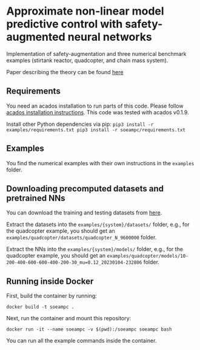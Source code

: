 # Approximate non-linear model predictive control with safety-augmented neural networks
Implementation of safety-augmentation and three numerical benchmark examples (stirtank reactor, quadcopter, and chain mass system).

Paper describing the theory can be found [here](https://arxiv.org/abs/)

## Requirements
You need an acados installation to run parts of this code.
Please follow [acados installation instructions](https://docs.acados.org/installation/index.html). This code was tested with acados v0.1.9.

Install other Python dependencies via pip:
`
pip3 install -r examples/requirements.txt
pip3 install -r soeampc/requirements.txt
`

## Examples
You find the numerical examples with their own instructions in the `examples` folder.

## Downloading precomputed datasets and pretrained NNs
You can download the training and testing datasets from [here](10.5281/zenodo.7846094).

Extract the datasets into the `examples/{system}/datasets/` folder, e.g., for the quadcopter example, you should get an `examples/quadcopter/datasets/quadcopter_N_9600000` folder.

Extract the NNs into the `examples/{system}/models/` folder, e.g., for the quadcopter example, you should get an `examples/quadcopter/models/10-200-400-600-600-400-200-30_mu=0.12_20230104-232806` folder.

## Running inside Docker
First, build the container by running:
```
docker build -t soeampc .
```
Next, run the container and mount this repository:
```
docker run -it --name soeampc -v $(pwd):/soeampc soeampc bash
```
You can run all the example commands inside the container.